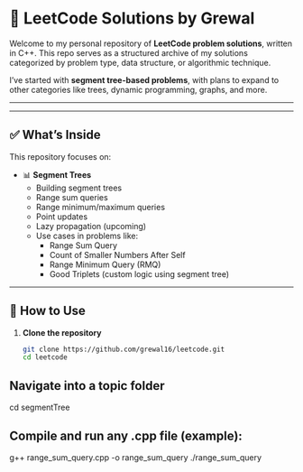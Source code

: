 # 🧠 LeetCode Solutions by Grewal

Welcome to my personal repository of **LeetCode problem solutions**, written in C++. This repo serves as a structured archive of my solutions categorized by problem type, data structure, or algorithmic technique.

I’ve started with **segment tree-based problems**, with plans to expand to other categories like trees, dynamic programming, graphs, and more.

---
---

## ✅ What’s Inside

This repository focuses on:

- 📊 **Segment Trees**
  - Building segment trees
  - Range sum queries
  - Range minimum/maximum queries
  - Point updates
  - Lazy propagation (upcoming)
  - Use cases in problems like:
    - Range Sum Query
    - Count of Smaller Numbers After Self
    - Range Minimum Query (RMQ)
    - Good Triplets (custom logic using segment tree)

---

## 🚀 How to Use

1. **Clone the repository**
   ```bash
   git clone https://github.com/grewal16/leetcode.git
   cd leetcode

## Navigate into a topic folder
  cd segmentTree

## Compile and run any .cpp file (example):
  g++ range_sum_query.cpp -o range_sum_query
  ./range_sum_query
